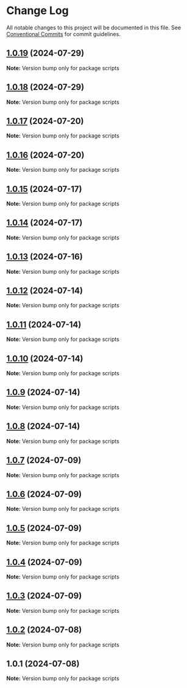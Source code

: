# Change Log

All notable changes to this project will be documented in this file.
See [Conventional Commits](https://conventionalcommits.org) for commit guidelines.

## [1.0.19](https://github.com/Kallenju/notes/compare/scripts@1.0.18...scripts@1.0.19) (2024-07-29)

**Note:** Version bump only for package scripts

## [1.0.18](https://github.com/Kallenju/notes/compare/scripts@1.0.17...scripts@1.0.18) (2024-07-29)

**Note:** Version bump only for package scripts

## [1.0.17](https://github.com/Kallenju/notes/compare/scripts@1.0.16...scripts@1.0.17) (2024-07-20)

**Note:** Version bump only for package scripts

## [1.0.16](https://github.com/Kallenju/notes/compare/scripts@1.0.15...scripts@1.0.16) (2024-07-20)

**Note:** Version bump only for package scripts

## [1.0.15](https://github.com/Kallenju/notes/compare/scripts@1.0.14...scripts@1.0.15) (2024-07-17)

**Note:** Version bump only for package scripts

## [1.0.14](https://github.com/Kallenju/notes/compare/scripts@1.0.13...scripts@1.0.14) (2024-07-17)

**Note:** Version bump only for package scripts

## [1.0.13](https://github.com/Kallenju/notes/compare/scripts@1.0.12...scripts@1.0.13) (2024-07-16)

**Note:** Version bump only for package scripts

## [1.0.12](https://github.com/Kallenju/notes/compare/scripts@1.0.11...scripts@1.0.12) (2024-07-14)

**Note:** Version bump only for package scripts

## [1.0.11](https://github.com/Kallenju/notes/compare/scripts@1.0.10...scripts@1.0.11) (2024-07-14)

**Note:** Version bump only for package scripts

## [1.0.10](https://github.com/Kallenju/notes/compare/scripts@1.0.9...scripts@1.0.10) (2024-07-14)

**Note:** Version bump only for package scripts

## [1.0.9](https://github.com/Kallenju/notes/compare/scripts@1.0.8...scripts@1.0.9) (2024-07-14)

**Note:** Version bump only for package scripts

## [1.0.8](https://github.com/Kallenju/notes/compare/scripts@1.0.7...scripts@1.0.8) (2024-07-14)

**Note:** Version bump only for package scripts

## [1.0.7](https://github.com/Kallenju/notes/compare/scripts@1.0.6...scripts@1.0.7) (2024-07-09)

**Note:** Version bump only for package scripts

## [1.0.6](https://github.com/Kallenju/notes/compare/scripts@1.0.5...scripts@1.0.6) (2024-07-09)

**Note:** Version bump only for package scripts

## [1.0.5](https://github.com/Kallenju/notes/compare/scripts@1.0.4...scripts@1.0.5) (2024-07-09)

**Note:** Version bump only for package scripts

## [1.0.4](https://github.com/Kallenju/notes/compare/scripts@1.0.3...scripts@1.0.4) (2024-07-09)

**Note:** Version bump only for package scripts

## [1.0.3](https://github.com/Kallenju/notes/compare/scripts@1.0.2...scripts@1.0.3) (2024-07-09)

**Note:** Version bump only for package scripts

## [1.0.2](https://github.com/Kallenju/notes/compare/scripts@1.0.1...scripts@1.0.2) (2024-07-08)

**Note:** Version bump only for package scripts

## 1.0.1 (2024-07-08)

**Note:** Version bump only for package scripts
